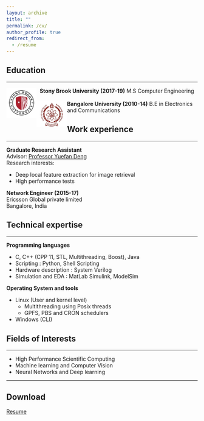```yaml
---
layout: archive
title: ""
permalink: /cv/
author_profile: true
redirect_from:
  - /resume
---
```

## Education
------  
<img align="left" width="80" src="/images/SBU_logo_1.jpg">
&nbsp;
<b>Stony Brook University (2017-19)</b>  
M.S Computer Engineering  
<br/>
<br/>
<img align="left" width="80" src="/images/BU_logo.jpg">
<b>Bangalore University (2010-14)</b>  
B.E in Electronics and Communications <br/>


## Work experience
-----
<b>Graduate Research Assistant</b>  
Advisor: <span style="color:blue"><a href='https://www.stonybrook.edu/commcms/ams/people/_faculty_profiles/deng'>Professor Yuefan Deng</a></span>  
Research interests:  
   - Deep local feature extraction for image retrieval
   - High performance tests  

<b>Network Engineer (2015-17)</b>  
Ericsson Global private limited  
Bangalore, India<br/>


## Technical expertise
------
<b>Programming languages</b>
   * C, C++ (CPP 11, STL, Multithreading, Boost), Java
   * Scripting : Python, Shell Scripting
   * Hardware description : System Verilog
   * Simulation and EDA : MatLab Simulink, ModelSim  

<b>Operating System and tools</b>
* Linux (User and kernel level)
  * Multithreading using Posix threads
  * GPFS, PBS and CRON schedulers
* Windows (CLI)<br/>


## Fields of Interests
-----
* High Performance Scientific Computing
* Machine learning and Computer Vision
* Neural Networks and Deep learning

-----
## Download

<span style="color:blue"><a href='http://www.karthik4293.me/files/Resume.pdf' target='_blank'>Resume</a></span>  
